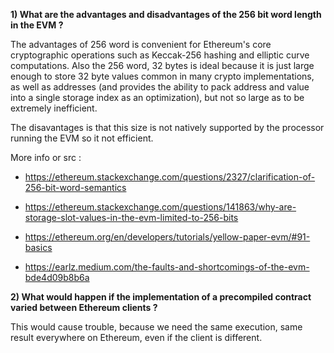 **1) What are the advantages and disadvantages of the 256 bit word length in the EVM ?**

The advantages of 256 word is convenient for Ethereum's core cryptographic operations such as Keccak-256 hashing and elliptic curve computations. Also the 256 word, 32 bytes is ideal because it is just large enough to store 32 byte values common in many crypto implementations, as well as addresses (and provides the ability to pack address and value into a single storage index as an optimization), but not so large as to be extremely inefficient.

The disavantages is that this size is not natively supported by the processor running the EVM so it not efficient.

More info or src :
- https://ethereum.stackexchange.com/questions/2327/clarification-of-256-bit-word-semantics

- https://ethereum.stackexchange.com/questions/141863/why-are-storage-slot-values-in-the-evm-limited-to-256-bits
- https://ethereum.org/en/developers/tutorials/yellow-paper-evm/#91-basics 
- https://earlz.medium.com/the-faults-and-shortcomings-of-the-evm-bde4d09b8b6a


**2) What would happen if the implementation of a precompiled contract varied between Ethereum clients ?**

This would cause trouble, because we need the same execution, same result everywhere on Ethereum, even if the client is different. 




